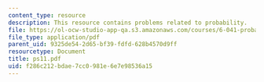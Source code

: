 ```yaml
---
content_type: resource
description: This resource contains problems related to probability.
file: https://ol-ocw-studio-app-qa.s3.amazonaws.com/courses/6-041-probabilistic-systems-analysis-and-applied-probability-spring-2006/f286c212bdae7cc0981e6e7e98536a15_ps11.pdf
file_type: application/pdf
parent_uid: 9325de54-2d65-bf39-fdfd-628b4570d9ff
resourcetype: Document
title: ps11.pdf
uid: f286c212-bdae-7cc0-981e-6e7e98536a15
---
```

